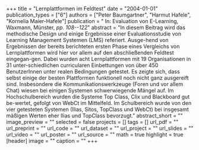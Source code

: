 +++
title = "Lernplattformen im Feldtest"
date = "2004-01-01"
publication_types = ["6"]
authors = ["Peter Baumgartner", "Harmut Hafele", "Kornelia Maier-Hafele"]
publication = " In: Evaluation von E-Learning, Waxmann, Münster, _pp. 108--122_"
abstract = "In diesem Beitrag wird das methodische Design und einige Ergebnisse einer Evaluationsstudie von Learning Management Systemen (LMS) referiert. Ausge-hend von Ergebnissen der bereits berichteten ersten Phase eines Vergleichs von Lernplattformen wird hier vor allem auf den abschließenden Feldtest eingegan-gen. Dabei wurden acht Lernplattformen mit 19 Organisationen in 31 unter-schiedlichen curricularen Einbettungen von über 450 BenutzerInnen unter realen Bedingungen getestet. Es zeigte sich, dass selbst einige der besten Plattformen funktionell noch nicht ganz ausgereift sind. Insbesondere die Kommunikationswerkzeuge (Foren und vor allem Chat) wiesen bei einigen Systemen schwerwiegende Mängel auf. Im Hochschulbereich wurden die Systeme Top Class, Clix und Blackboard gut be-wertet, gefolgt von WebCt im Mittelfeld. Im Schulbereich wurde von den vier getesteten Systemen (Ilias, Sitos, TopClass und WebCt) bei insgesamt mäßigen Werten eher Ilias und TopClass bevorzugt."
abstract_short = ""
image_preview = ""
selected = false
projects = []
tags = []
url_pdf = ""
url_preprint = ""
url_code = ""
url_dataset = ""
url_project = ""
url_slides = ""
url_video = ""
url_poster = ""
url_source = ""
math = true
highlight = true
[header]
image = ""
caption = ""
+++
